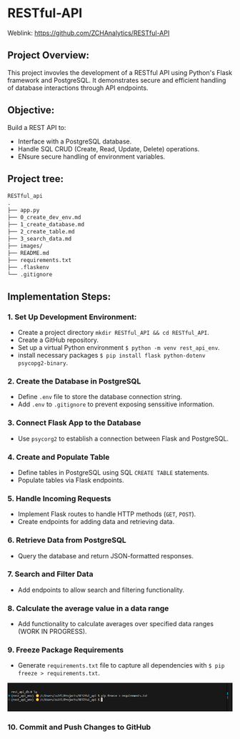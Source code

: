 # RESTful-API
 
 Weblink: https://github.com/ZCHAnalytics/RESTful-API

## Project Overview: 
This project invovles the development of a RESTful API using Python's Flask framework and PostgreSQL. It demonstrates secure and efficient handling of database interactions through API endpoints.

## Objective: 
Build a REST API to:
- Interface with a PostgreSQL database.
- Handle SQL CRUD (Create, Read, Update, Delete) operations.
- ENsure secure handling of environment variables.


## Project tree:
```
RESTful_api
.
├── app.py
├── 0_create_dev_env.md
├── 1_create_database.md
├── 2_create_table.md
├── 3_search_data.md
├── images/
├── README.md
├── requirements.txt
├── .flaskenv
└── .gitignore
```

## Implementation Steps:

### 1. Set Up Development Environment:

 - Create a project directory `mkdir RESTful_API && cd RESTful_API`.
 - Create a GitHub repository. 
 - Set up a virtual Python environment `$ python -m venv rest_api_env`.
 - install necessary packages `$ pip install flask python-dotenv psycopg2-binary`.

### 2.	Create the Database in PostgreSQL

 - Define `.env` file to store the database connection string.
 - Add `.env` to `.gitignore` to prevent exposing senssitive information. 

### 3. Connect Flask App to the Database

- Use `psycorg2` to establish a connection between Flask and PostgreSQL.

### 4. Create and Populate Table

- Define tables in PostgreSQL using SQL `CREATE TABLE` statements.
- Populate tables via Flask endpoints. 

### 5. Handle Incoming Requests

- Implement Flask routes to handle HTTP methods (`GET`, `POST`).
- Create endpoints for adding data and retrieving data.

### 6. Retrieve Data from PostgreSQL

- Query the database and return JSON-formatted responses.

### 7. Search and Filter Data

- Add endpoints to allow search and filtering functionality. 

### 8. Calculate the average value in a data range 

- Add functionality to calculate averages over specified data ranges (WORK IN PROGRESS).

### 9. Freeze Package Requirements

- Generate `requirements.txt` file to capture all dependencies with `$ pip freeze > requirements.txt`.

![alt text](images/image-7.png)

### 10. Commit and Push Changes to GitHub
